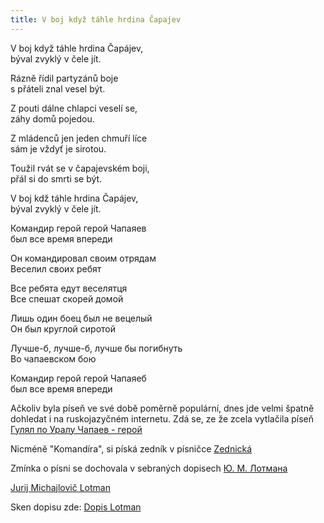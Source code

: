 ```yaml
---
title: V boj když táhle hrdina Čapajev
---
```


V boj když táhle hrdina Čapájev,  
býval zvyklý v čele jít.

Rázně řídil partyzánů boje   
s přáteli znal vesel být.

Z pouti dálne chlapci veselí se,   
záhy domů pojedou.

Z mládenců jen jeden chmuří líce    
sám je vždyť je sirotou.

Toužil rvát se v čapajevském boji,  
přál si do smrti se být.

V boj kdž táhle hrdina Čapájev,  
býval zvyklý v čele jít.

Командир герой герой Чапаяев  
был все время впереди

Он командировал своим отрядам  
Веселил своих ребят

Все ребята едут веселятця    
Все спешат скорей домой

Лишь один боец был не вецелый   
Он был круглой сиротой

Лучше-б, лучше-б, лучше бы погибнуть  
Во чапаевском бою

Командир герой герой Чапаяеб  
был все время впереди

Ačkoliv byla píseň ve své době poměrně populární, dnes jde velmi špatně dohledat i na ruskojazyčném internetu. Zdá se, ze že zcela vytlačila píseň [Гулял по Уралу Чапаев - герой](https://www.youtube.com/watch?v=Dz0JqmZRIcw)

Nicméně "Komandíra", si  píská zedník v písničce [Zednická](/pisen.phtml/Zednicka)

Zmínka o písni se dochovala v sebraných dopisech [Ю. М. Лотмана](https://books.google.cz/books?id=wwJTDwAAQBAJ&lpg=PA40&ots=zaEtqWyg5G&dq=%D0%BA%D0%BE%D0%BC%D0%B0%D0%BD%D0%B4%D0%B8%D1%80%20%D0%B3%D0%B5%D1%80%D0%BE%D0%B9%20%D0%B3%D0%B5%D1%80%D0%BE%D0%B9%20%D1%87%D0%B0%D0%BF%D0%B0%D0%B5%D0%B2%20%D0%BF%D0%B5%D1%81%D0%BD%D1%8F&pg=PA40#v=onepage&q&f=true)

[Jurij Michajlovič Lotman](https://cs.wikipedia.org/wiki/Jurij_Michajlovi%C4%8D_Lotman)

Sken dopisu zde: [Dopis Lotman](/noty/jpg/Lotman_dopis.png)



